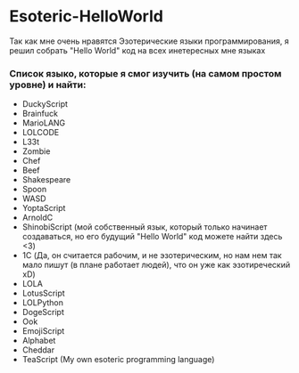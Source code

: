 # Esoteric-HelloWorld
Так как мне очень нравятся Эзотерические языки программирования, я решил собрать "Hello World" код на всех инетересных мне языках 

### Список языко, которые я смог изучить (на самом простом уровне) и найти: 
- DuckyScript
- Brainfuck
- MarioLANG
- LOLCODE
- L33t
- Zombie
- Chef 
- Beef 
- Shakespeare
- Spoon 
- WASD
- YoptaScript
- ArnoldC
- ShinobiScript (мой собственный язык, который только начинает создаваться, но его будущий "Hello World" код можете найти здесь <3)
- 1C (Да, он считается рабочим, и не эзотерическим, но нам нем так мало пишут (в плане работает людей), что он уже как эзотиреческий xD)
- LOLA
- LotusScript
- LOLPython
- DogeScript
- Ook
- EmojiScript
- Alphabet
- Cheddar
- TeaScript (My own esoteric programming language) 
    
